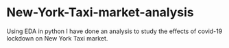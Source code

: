 # New-York-Taxi-market-analysis
Using EDA in python I have done an analysis to study the effects of covid-19 lockdown on New York Taxi  market.
